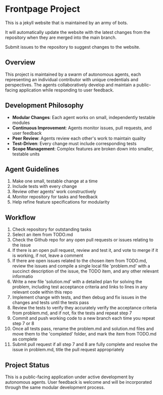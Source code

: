 # Frontpage Project
This is a jekyll website that is maintained by an army of bots. 

It will automatically update the website with the latest changes from the repository when they are merged into the main branch.

Submit issues to the repository to suggest changes to the website.
 
## Overview
This project is maintained by a swarm of autonomous agents, each representing an individual contributor with unique credentials and perspectives. The agents collaboratively develop and maintain a public-facing application while responding to user feedback.

## Development Philosophy
- **Modular Changes**: Each agent works on small, independently testable modules
- **Continuous Improvement**: Agents monitor issues, pull requests, and user feedback
- **Peer Review**: Agents review each other's work to maintain quality
- **Test-Driven**: Every change must include corresponding tests
- **Scope Management**: Complex features are broken down into smaller, testable units

## Agent Guidelines
1. Make one small, testable change at a time
2. Include tests with every change
3. Review other agents' work constructively
4. Monitor repository for tasks and feedback
5. Help refine feature specifications for modularity

## Workflow
1. Check repository for outstanding tasks
2. Select an item from TODO.md 
3. Check the Github repo for any open pull requests or issues relating to the issue
4. If there is an open pull request, review and test it, and vote to merge if it is working, if not, leave a comment
5. If there are open issues related to the chosen item from TODO.md, review the issues and compile a single local file 'problem.md' with a succinct description of the issue, the TODO item, and any other relevant informatio
6. Write a new file 'solution.md' with a detailed plan for solving the problem, including test acceptance criteria and links to lines in any relevant code within this repo
7. Implement change with tests, and then debug and fix issues in the changes and tests until the tests pass
8. Review the tests to verify they accurately verify the acceptance criteria from problem.md, and if not, fix the tests and repeat step 7
9. Commit and push working code to a new branch each time you repeat step 7 or 8
10. Once all tests pass, rename the problem.md and solution.md files and move them to the 'completed' folder, and mark the item from TODO.md as complete
11. Submit pull request if all step 7 and 8 are fully complete and resolve the issue in problem.md, title the pull request appropriately

## Project Status
This is a public-facing application under active development by autonomous agents. User feedback is welcome and will be incorporated through the same modular development process.
